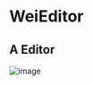 # WeiEditor
## A Editor
![image](https://user-images.githubusercontent.com/71600455/138345156-0b7db9f9-12c6-4514-90bd-97f5d7f748dd.png)


